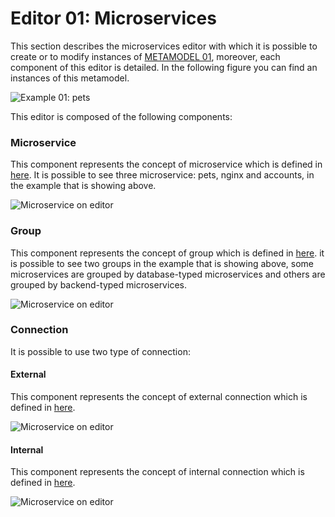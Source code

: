 # Editor 01: Microservices

This section describes the microservices editor with which it is possible to create or to modify instances of [METAMODEL 01](./meta01-microservices.md), moreover, each component of this editor is detailed. In the following figure you can find an instances of this metamodel.

![Example 01: pets](./images/microservices-editor/microservice-editor-example.png)

This editor is composed of the following components:

### Microservice

This component represents the concept of microservice which is defined in [here](./meta01-microservices.md#microservice). It is possible to see three microservice: pets, nginx and accounts, in the example that is showing above.

![Microservice on editor](./images/microservices-editor/microservice.png)

### Group

This component represents the concept of group which is defined in [here](./meta01-microservices.md#group). it is possible to see two groups in the example that is showing above, some microservices are grouped by database-typed microservices and others are grouped by backend-typed microservices.

![Microservice on editor](./images/microservices-editor/group.png)

### Connection

It is possible to use two type of connection:

#### External
This component represents the concept of external connection which is defined in [here](./meta01-microservices.md#connection).

![Microservice on editor](./images/microservices-editor/output-connection.png)

#### Internal
This component represents the concept of internal connection which is defined in [here](./meta01-microservices.md#connection).

![Microservice on editor](./images/microservices-editor/internal-connection.png)
